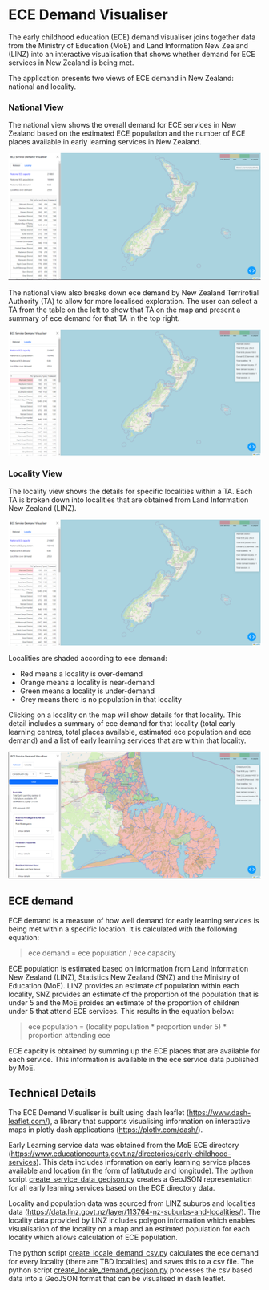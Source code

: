 # ECE Demand Visualiser

The early childhood education (ECE) demand visualiser joins together data from the Ministry of Education (MoE) and Land Information New Zealand (LINZ) into an interactive visualisation that shows whether demand for ECE services in New Zealand is being met. 

The application presents two views of ECE demand in New Zealand: national and locality.

### National View

The national view shows the overall demand for ECE services in New Zealand based on the estimated ECE population and the number of ECE places available in early learning services in New Zealand.


![image info](/app_images/start.PNG)

The national view also breaks down ece demand by New Zealand Terrirotial Authority (TA) to allow for more localised exploration. The user can select a TA from the table on the left to show that TA on the map and present a summary of ece demand for that TA in the top right. 

![image info](/app_images/ta_selected.PNG)

### Locality View

The locality view shows the details for specific localities within a TA. Each TA is broken down into localities that are obtained from Land Information New Zealand (LINZ).

![image info](./app_images/ta_selected.PNG)

Localities are shaded according to ece demand:
- Red means a locality is over-demand
- Orange means a locality is near-demand
- Green means a locality is under-demand
- Grey means there is no population in that locality


Clicking on a locality on the map will show details for that locality. This detail includes a summary of ece demand for that locality (total early learning centres, total places available, estimated ece population and ece demand) and a list of early learning services that are within that locality.

![image info](./app_images/locality_selected_2.PNG)


## ECE demand 

ECE demand is a measure of how well demand for early learning services is being met within a specific location. It is calculated with the following equation: 

> ece demand = ece population / ece capacity

ECE population is estimated based on information from Land Information New Zealand (LINZ), Statistics New Zealand (SNZ) and the Ministry of Education (MoE). LINZ provides an estimate of population within each locality, SNZ provides an estimate of the proportion of the population that is under 5 and the MoE proides an estimate of the proportion of children under 5 that attend ECE services. This results in the equation below:

> ece population = (locality population * proportion under 5) * proportion attending ece


ECE capcity is obtained by summing up the ECE places that are available for each service. This information is available in the ece service data published by MoE. 


## Technical Details

The ECE Demand Visualiser is built using dash leaflet (https://www.dash-leaflet.com/), a library that supports visualising information on interactive maps in plotly dash applications (https://plotly.com/dash/).

Early Learning service data was obtained from the MoE ECE directory (https://www.educationcounts.govt.nz/directories/early-childhood-services). This data includes information on early learning service places available and location (in the form of latitutude and longitude). The python script [create_service_data_geojson.py](scripts\create_service_data_geojson.py) creates a GeoJSON representation for all early learning services based on the ECE directory data. 

Locality and population data was sourced from LINZ suburbs and localities data (https://data.linz.govt.nz/layer/113764-nz-suburbs-and-localities/). The locality data provided by LINZ includes polygon information which enables visualisation of the locality on a map and an estimted population for each locality which allows calculation of ECE population. 

The python script [create_locale_demand_csv.py](scripts\create_locale_demand_csv.py) calculates the ece demand for every locality (there are TBD localities) and saves this to a csv file. The python script [create_locale_demand_geojson.py](scripts\create_locale_demand_geojson.py) processes the csv based data into a GeoJSON format that can be visualised in dash leaflet.